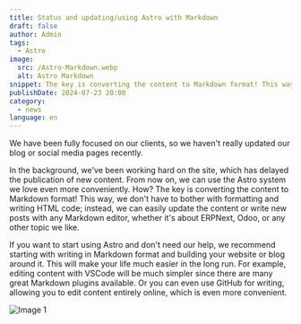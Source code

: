 ```yaml
---
title: Status and updating/using Astro with Markdown
draft: false
author: Admin
tags:
  - Astro
image:
  src: /Astro-Markdown.webp
  alt: Astro Markdown
snippet: The key is converting the content to Markdown format! This way, we don't have to bother with formatting and writing HTML code,
publishDate: 2024-07-23 20:00
category:
  - news
language: en
---
```


We have been fully focused on our clients, so we haven't really updated our blog or social media pages recently.

In the background, we've been working hard on the site, which has delayed the publication of new content. From now on, we can use the Astro system we love even more conveniently. How? The key is converting the content to Markdown format! This way, we don't have to bother with formatting and writing HTML code; instead, we can easily update the content or write new posts with any Markdown editor, whether it's about ERPNext, Odoo, or any other topic we like.

If you want to start using Astro and don't need our help, we recommend starting with writing in Markdown format and building your website or blog around it. This will make your life much easier in the long run. For example, editing content with VSCode will be much simpler since there are many great Markdown plugins available. Or you can even use GitHub for writing, allowing you to edit content entirely online, which is even more convenient.

![Image 1](/images/Astro-Markdown.webp)

